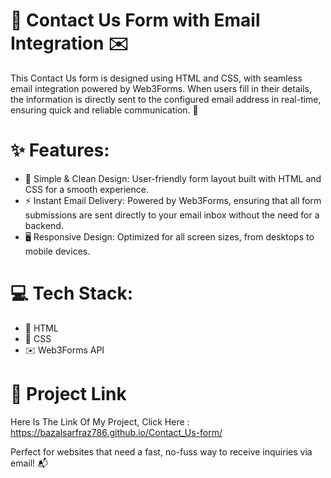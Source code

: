 # 📧 Contact Us Form with Email Integration ✉️

This Contact Us form is designed using HTML and CSS, with seamless email integration powered by Web3Forms. When users fill in their details, the information is directly sent to the configured email address in real-time, ensuring quick and reliable communication. 🚀

# ✨ Features:
- 📄 Simple & Clean Design: User-friendly form layout built with HTML and CSS for a smooth experience.
- ⚡ Instant Email Delivery: Powered by Web3Forms, ensuring that all form submissions are sent directly to your email inbox without the need for a backend.
- 🖥️ Responsive Design: Optimized for all screen sizes, from desktops to mobile devices.
  
# 💻 Tech Stack:
- 📝 HTML
- 🎨 CSS
- ✉️ Web3Forms API

# 🔗 Project Link

Here Is The Link Of My Project, Click Here : https://bazalsarfraz786.github.io/Contact_Us-form/
  
Perfect for websites that need a fast, no-fuss way to receive inquiries via email! 📬
